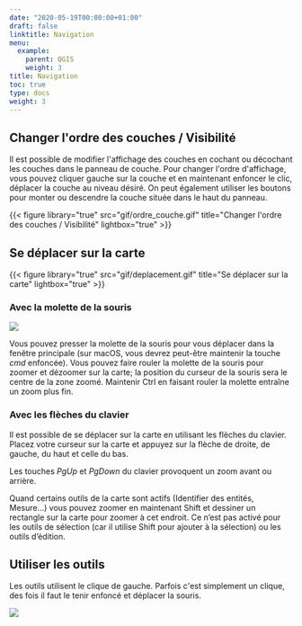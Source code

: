```yaml
---
date: "2020-05-19T00:00:00+01:00"
draft: false
linktitle: Navigation
menu:
  example:
    parent: QGIS
    weight: 3
title: Navigation
toc: true
type: docs
weight: 3
---
```

## Changer l'ordre des couches / Visibilité

Il est possible de modifier l'affichage des couches en cochant ou décochant les couches dans le panneau de couche. Pour changer l'ordre d'affichage, vous pouvez cliquer gauche sur la couche et en maintenant enfoncer le clic, déplacer la couche au niveau désiré. On peut également utiliser les boutons pour monter ou descendre la couche située dans le haut du panneau.



{{< figure library="true" src="gif/ordre_couche.gif" title="Changer l'ordre des couches / Visibilité" lightbox="true" >}}

## Se déplacer sur la carte


{{< figure library="true" src="gif/deplacement.gif" title="Se déplacer sur la carte" lightbox="true" >}}

### Avec la molette de la souris

![](/img/gif/Click-and-Drag-Middle-Button.gif)

Vous pouvez presser la molette de la souris pour vous déplacer dans la fenêtre principale (sur macOS, vous devrez peut-être maintenir la touche *cmd* enfoncée). Vous pouvez faire rouler la molette de la souris pour zoomer et dézoomer sur la carte; la position du curseur de la souris sera le centre de la zone zoomé. Maintenir Ctrl en faisant rouler la molette entraîne un zoom plus fin.

### Avec les flèches du clavier

Il est possible de se déplacer sur la carte en utilisant les flèches du clavier. Placez votre curseur sur la carte et appuyez sur la flèche de droite, de gauche, du haut et celle du bas.


Les touches *PgUp* et *PgDown* du clavier provoquent un zoom avant ou arrière. 

Quand certains outils de la carte sont actifs (Identifier des entités, Mesure…) vous pouvez zoomer en maintenant Shift et dessiner un rectangle sur la carte pour zoomer à cet endroit. Ce n’est pas activé pour les outils de sélection (car il utilise Shift pour ajouter à la sélection) ou les outils d’édition.

## Utiliser les outils

Les outils utilisent le clique de gauche. Parfois c'est simplement un clique, des fois il faut le tenir enfoncé et déplacer la souris.

![](/img/gif/Click-and-Drag-Left-Button.gif)




